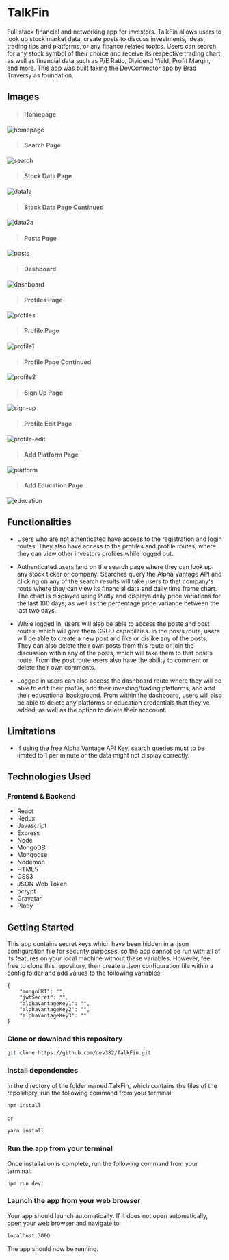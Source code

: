 # TalkFin

Full stack financial and networking app for investors. TalkFin allows users to look up stock market data, create posts to discuss investments, ideas, trading tips and platforms, or any finance related topics. Users can search for any stock symbol of their choice and receive its respective trading chart, as well as financial data such as P/E Ratio, Dividend Yield, Profit Margin, and more. This app was built taking the DevConnector app by Brad Traversy as foundation.

## Images

> #### Homepage

![homepage](https://user-images.githubusercontent.com/75185644/128807725-410fb91d-1139-4330-abbf-6cee8e131e69.PNG)

> #### Search Page

![search](https://user-images.githubusercontent.com/75185644/128807737-8381ff83-3d9f-45f5-91b8-5fac33a8db80.PNG)

> #### Stock Data Page

![data1a](https://user-images.githubusercontent.com/75185644/128807756-b2bf9707-0be6-4173-afd3-83f593d8d9f7.PNG)

> #### Stock Data Page Continued

![data2a](https://user-images.githubusercontent.com/75185644/128807800-92e4e33a-daea-40e8-b413-cf0e8f898857.PNG)

> #### Posts Page

![posts](https://user-images.githubusercontent.com/75185644/128808258-304c9537-093e-406b-8685-94d4dfedd305.PNG)

> #### Dashboard

![dashboard](https://user-images.githubusercontent.com/75185644/128807869-68b29a22-3b0c-4283-a084-0644a4952d0a.PNG)

> #### Profiles Page

![profiles](https://user-images.githubusercontent.com/75185644/128807898-b18dfb08-6dc9-46f7-867e-d3ab2eb1e585.PNG)

> #### Profile Page

![profile1](https://user-images.githubusercontent.com/75185644/128807930-45b58a07-6dc9-4d9d-8ce1-ab3e343d22fb.PNG)

> #### Profile Page Continued

![profile2](https://user-images.githubusercontent.com/75185644/128807971-3cb6c8be-ca77-4e65-a036-69d7f70e39c4.PNG)

> #### Sign Up Page

![sign-up](https://user-images.githubusercontent.com/75185644/128808063-56cc98fa-9c65-45aa-8165-5c4dbd4e2848.PNG)

> #### Profile Edit Page

![profile-edit](https://user-images.githubusercontent.com/75185644/128808161-14367686-09dd-40f2-b93b-fb51eef9293b.PNG)

> #### Add Platform Page

![platform](https://user-images.githubusercontent.com/75185644/128808141-6ed2f4b3-864e-4a15-80f0-ae652d7c224a.PNG)

> #### Add Education Page

![education](https://user-images.githubusercontent.com/75185644/128808148-ad0af8ae-1028-4c2b-9ced-de07147f3230.PNG)

## Functionalities

- Users who are not athenticated have access to the registration and login routes. They also have access to the profiles and profile routes, where they can view other investors profiles while logged out.

- Authenticated users land on the search page where they can look up any stock ticker or company. Searches query the Alpha Vantage API and clicking on any of the search results will take users to that company's route where they can view its financial data and daily time frame chart. The chart is displayed using Plotly and displays daily price variations for the last 100 days, as well as the percentage price variance between the last two days.

- While logged in, users will also be able to access the posts and post routes, which will give them CRUD capabilities. In the posts route, users will be able to create a new post and like or dislike any of the posts. They can also delete their own posts from this route or join the discussion within any of the posts, which will take them to that post's route. From the post route users also have the ability to comment or delete their own comments.

- Logged in users can also access the dashboard route where they will be able to edit their profile, add their investing/trading platforms, and add their educational background. From within the dashboard, users will also be able to delete any platforms or education credentials that they've added, as well as the option to delete their acccount.

## Limitations

- If using the free Alpha Vantage API Key, search queries must to be limited to 1 per minute or the data might not display correctly.

## Technologies Used

### Frontend & Backend

- React
- Redux
- Javascript
- Express
- Node
- MongoDB
- Mongoose
- Nodemon
- HTML5
- CSS3
- JSON Web Token
- bcrypt
- Gravatar
- Plotly

## Getting Started

This app contains secret keys which have been hidden in a .json configuration file for security purposes, so the app cannot be run with all of its features on your local machine without these variables. However, feel free to clone this repository, then create a .json configuration file within a config folder and add values to the following variables:

```
{
    "mongoURI": "",
    "jwtSecret": "",
    "alphaVantageKey1": "",
    "alphaVantageKey2": "",
    "alphaVantageKey3": ""
}
```

### Clone or download this repository

```sh
git clone https://github.com/dev382/TalkFin.git
```

### Install dependencies

In the directory of the folder named TalkFin, which contains the files of the repositiory, run the following command from your terminal:

```sh
npm install
```

or

```sh
yarn install
```

### Run the app from your terminal

Once installation is complete, run the following command from your terminal:

```sh
npm run dev
```

### Launch the app from your web browser

Your app should launch automatically. If it does not open automatically, open your web browser and navigate to:

```sh
localhost:3000
```

The app should now be running.
